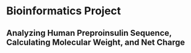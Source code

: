 # Bioinformatics Project
## Analyzing Human Preproinsulin Sequence, Calculating Molecular Weight, and Net Charge